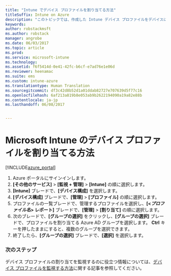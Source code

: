 ```yaml
---
title: "Intune でデバイス プロファイルを割り当てる方法"
titleSuffix: Intune on Azure
description: "このトピックでは、作成した Intune デバイス プロファイルをデバイスに割り当てる方法について説明します。&quot;"
keywords: 
author: robstackmsft
ms.author: robstack
manager: angrobe
ms.date: 06/03/2017
ms.topic: article
ms.prod: 
ms.service: microsoft-intune
ms.technology: 
ms.assetid: f6f5414d-0e41-42fc-b6cf-e7ad76e1e06d
ms.reviewer: heenamac
ms.suite: ems
ms.custom: intune-azure
ms.translationtype: Human Translation
ms.sourcegitcommit: df3c42d8b52d1a01ddab82727e707639d5f77c16
ms.openlocfilehash: 6af213a819b8e053ab9b2622194090a19a82e88b
ms.contentlocale: ja-jp
ms.lasthandoff: 06/08/2017


---
```


# <a name="how-to-assign-microsoft-intune-device-profiles"></a>Microsoft Intune のデバイス プロファイルを割り当てる方法

[!INCLUDE[azure_portal](./includes/azure_portal.md)]


1. Azure ポータルにサインインします。
2. **[その他のサービス]** > **[監視 + 管理]** > **[Intune]** の順に選択します。
3. **[Intune]** ブレードで、**[デバイス構成]** を選択します。
1. **[デバイス構成]** ブレードで、**[管理]** > **[プロファイル]** の順に選択します。
2. プロファイルの一覧ブレードで、管理するプロファイルを選択し、**[<*プロファイル名*> レポート]** ブレードで、**[管理]** > **[割り当て]** の順に選択します。
3. 次のブレードで、**[グループの選択]** をクリックし、**[グループの選択]** ブレードで、プロファイルを割り当てる Azure AD グループを選択します。 **Ctrl** キーを押したままにすると、複数のグループを選択できます。
4. 終了したら、**[グループの選択]** ブレードで、**[選択]** を選択します。

### <a name="next-steps"></a>次のステップ
デバイス プロファイルの割り当てを監視するのに役立つ情報については、[デバイス プロファイルを監視する方法](device-profile-monitor.md)に関する記事を参照してください。

